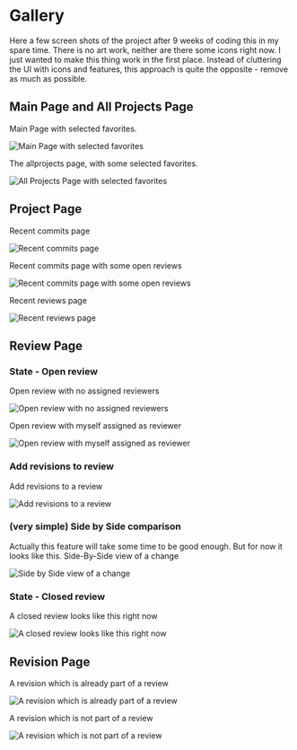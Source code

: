 # Gallery

Here a few screen shots of the project after 9 weeks of coding this in my spare time. There is no art work, 
neither are there some icons right now. I just wanted to make this thing work in the first place. Instead 
of cluttering the UI with icons and features, this approach is quite the opposite - remove as much as possible.

## Main Page and All Projects Page

Main Page with selected favorites. 

![Main Page with selected favorites](screen_main_page_60p.png)

The allprojects page, with some selected favorites.

![All Projects Page with selected favorites](screen_all_projects_with_favorites_60p.png)

## Project Page

Recent commits page

![Recent commits page](screen_project_recent_commits_page_60p.png)

Recent commits page with some open reviews

![Recent commits page with some open reviews](screen_project_recent_commits_page_with_open_reviews_60p.png)

Recent reviews page

![Recent reviews page](screen_project_recent_reviews_page_60p.png)

## Review Page

### State - Open review

Open review with no assigned reviewers

![Open review with no assigned reviewers](screen_review_open_no_reviewers_60p.png)

Open review with myself assigned as reviewer

![Open review with myself assigned as reviewer](screen_review_open_myself_reviewer_60p.png)

### Add revisions to review

Add revisions to a review

![Add revisions to a review](screen_review_add_revisions_60p.png)

### (very simple) Side by Side comparison

Actually this feature will take some time to be good enough. But for now it looks like this. Side-By-Side view of a change

![Side by Side view of a change](screen_review_side_by_side_60p.png)

### State - Closed review

A closed review looks like this right now

![A closed review looks like this right now](screen_review_approved_closed_60p.png)

## Revision Page

A revision which is already part of a review

![A revision which is already part of a review](screen_revision_page_revision_part_of_review_60p.png)

A revision which is not part of a review

![A revision which is not part of a review](screen_revision_page_revision_not_part_of_a_review_60p.png)